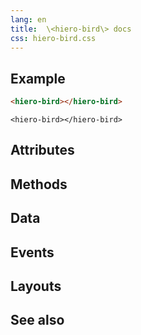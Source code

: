 ```yaml
---
lang: en
title:  \<hiero-bird\> docs
css: hiero-bird.css
---
```


<main>

<section id=example>

## Example

```html
<hiero-bird></hiero-bird>
```

```{=html}
<hiero-bird></hiero-bird>
```

</section>

<section id=attributes>

## Attributes

</section>

<section id=methods>

## Methods

</section>

<section id=data>

## Data

</section>

<section id=events>

## Events

</section>

<section id=layouts>

## Layouts

</section>

<section id=see-also>

## See also

</main>

<script type="module">
import {HieroBird} from './HieroBird.js'

window.hieroBird = document.querySelector('hiero-bird')
</script>

